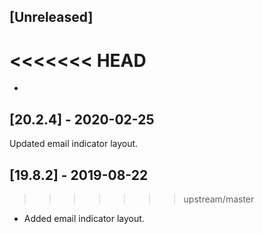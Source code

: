 ## [Unreleased]
<<<<<<< HEAD
=======
- 

## [20.2.4] - 2020-02-25
Updated email indicator layout.

## [19.8.2] - 2019-08-22
>>>>>>> upstream/master
- Added email indicator layout.
